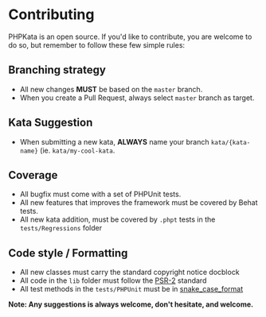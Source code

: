 # Contributing

PHPKata is an open source. If you'd like to contribute, you are welcome to do so,
but remember to follow these few simple rules:

## Branching strategy

- All new changes __MUST__ be based on the `master` branch.
- When you create a Pull Request, always select `master` branch as target.

## Kata Suggestion

- When submitting a new kata, __ALWAYS__ name your branch `kata/{kata-name}` (ie. `kata/my-cool-kata`.

## Coverage

- All bugfix must come with a set of PHPUnit tests.
- All new features that improves the framework must be covered by Behat tests.
- All new kata addition, must be covered by `.phpt` tests in the `tests/Regressions` folder

## Code style / Formatting

- All new classes must carry the standard copyright notice docblock
- All code in the `lib` folder must follow the [PSR-2](http://www.php-fig.org/psr/psr-2/) standard
- All test methods in the `tests/PHPUnit` must be in [snake_case_format](https://en.wikipedia.org/wiki/Snake_case)

__Note: Any suggestions is always welcome, don't hesitate, and welcome.__
